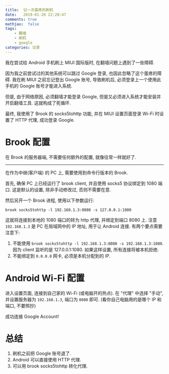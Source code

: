 ```yaml
---
title:  记一次蛋疼的刷机
date:   2019-01-26 22:28:47
comments: true
mathjax:  false
tags:
    - 翻墙
    - 刷机
    - google
categories: 记录
---
```


我在尝试给 Android 手机刷上 MIUI 国际版时, 在翻墙问题上遇到了一些障碍.

因为我之前尝试过的其他系统可以跳过 Google 登录, 也因此忽略了这个蛋疼的障碍. 我在刷 MIUI 之前忘记登出 Google 账号, 导致刷机后, 必须登录上一个使用此手机的 Google 账号才能进入系统.

但是, 由于网络原因, 必须翻墙才能登录 Google, 但是又必须进入系统才能安装并开启翻墙工具. 这就构成了死循环.

最终, 我使用了 Brook 的 socks5tohttp 功能, 并在 MIUI 设置页面登录 Wi-Fi 时设置了 HTTP 代理, 成功登录 Google.

<!--more-->

# Brook 配置

在 Brook 的服务器端, 不需要任何额外的配置, 就像往常一样就好了.

---

在作为中继(客户端) 的 PC 上, 需要使用到命令行版本的 Brook.

首先, 确保 PC 上已经运行了 brook client, 并且使用 socks5 协议绑定到 1080 端口.
这是默认的设置, 除非手动修改过, 否则不需要在意.

然后另开一个 Brook 进程, 使用以下参数运行:

```
brook socks5tohttp -l 192.168.1.3:8080 -s 127.0.0.1:1080
```

这就将连接到本地的 1080 端口的转为 http 代理, 并绑定到端口 8080 上. 注意 `192.168.1.3` 是 PC 在局域网中的 IP 地址, 用于让 Android 连接.
有两个要点需要注意下:

1. 不能使用 `brook socks5tohttp -l 192.168.1.3:8080 -s 192.168.1.3:1080`. 因为 client 监听的是 127.0.0.1:1080. 如果这样设置, 所有连接将被本机拒绝.
2. 不能绑定到 `0.0.0.0` 网卡, 必须是本机分配到的 IP.

# Android Wi-Fi 配置

进入设置页面, 连接到自己家的 Wi-Fi (或电脑开的热点). 在 "代理" 中选择 "手动", 并设置服务器为 `192.168.1.3`, 端口为 `8080` 即可. (看你自己电脑用的是哪个 IP 和端口, 不要照抄)

成功连接 Google Account!

# 总结

1. 刷机之前把 Google 账号退了.
2. Android 可以直接使用 HTTP 代理.
3. 可以用 brook socks5tohttp 转化代理.

